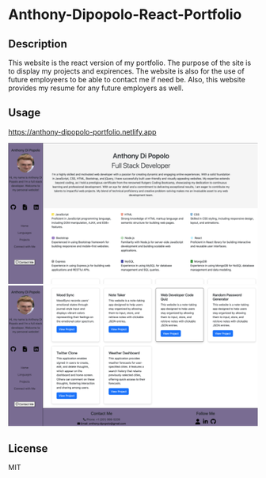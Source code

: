 # Anthony-Dipopolo-React-Portfolio

## Description

This website is the react version of my portfolio. The purpose of the site is to display my projects and expirences. The website is also for the use of future employeers to be able to contact me if need be. Also, this website provides my resume for any future employers as well.

## Usage

https://anthony-dipopolo-portfolio.netlify.app

![website screenshot](./client/public/assets/screenshots/Screen%20Shot%202023-08-16%20at%209.59.48%20PM.png)
![website screenshot](./client/public/assets/screenshots/Screen%20Shot%202023-08-16%20at%2010.00.07%20PM.png)

## License

MIT
